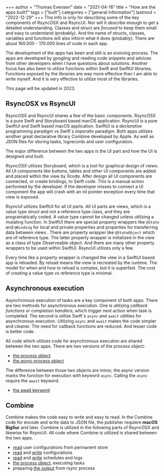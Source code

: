 +++
author = "Thomas Evensen"
date = "2021-04-16"
title =  "How are the apps built?"
tags = ["built"]
categories = ["general information"]
lastmod = "2022-12-29"
+++
This info is only for describing some of the key components of RsyncOSX and RsyncUI. Nor will it describe enough to get a detailed understanding. Classes and struct are *focused* to keep them small and easy to understand (probably). And the name of structs, classes, variables and functions will also inform what it does (probably). There are about 160.000 - 170.000 lines of code in each app. 

The development of the apps has been and still is an evolving process. The apps are developed by googling and reading code snippets and advices from other developers when I have questions about solutions. Another focus has also been to utilize functions within Swift and SwiftUI libraries. Functions exposed by the libraries are way more effective than I am able to write myself. And it is very effective to utilize most of the libraries.

This page will be updated in 2023.

## RsyncOSX vs RsyncUI

RsyncOSX and RsyncUI shares a few of the basic components. RsyncOSX is a pure Swift and Storyboard based macOS application. RsyncUI is a pure SwiftUI and Swift based macOS application.  SwiftUI is a *declarative* programming paradigm vs Swift´s *imperativ* paradigm. Both apps utilizes another great declarative library Combine developed by Apple. As well as JSON files for storing tasks, logrecords and user configuration. 

The major difference between the two apps is the UI part and how the UI is designed and built. 

*RsyncOSX* utilizes Storyboard, which is a tool for graphical design of views. All UI components like buttons, tables and other UI components are added and placed within the view by Xcode. After design all UI components are connected, or create bindings, to Swift code. This is a manual action performed by the developer. If the developer misses to connect a UI component the app will crash with an nil pointer exception every time that view is exposed.

*RsyncUI* utilizes SwiftUI for all UI parts. All UI parts are views, which is a value type struct and not a reference type class, and they are programatically coded. A  value type cannot be changed unless utilizing a mutating function. In  SwitfUI there are special property wrappers like `@State` and `@Binding` for local and private properties and properties for transferring data between views . There are property wrapper  like `@StateObject` which are of reference type. The latter property wrapper is initialized in the view as a class of type Observeable object. And there are many other property wrappers to be used within SwiftUI. RsyncUI utilizes only a few.

Every time like a property wrapper is changed the view in a SwiftUI based app is reloaded. By reload means the view is recreated by the runtime. The model for when and how to reload is complex, but it is superfast. The cost of creating a value type vs reference type is minimal.

## Asynchronous execution

Asynchronous execution of tasks are a key component of both apps. There are two methods for asynchronous execution. One is utilizing *callback functions* or *completion handlers*, which trigger next action when task is completed. The second is utilize Swift´s `async` and `await` utilities for asynchronous execution. Utilizing `async` and `await` makes the code simpler and cleaner. The need for callback functions are reduced.  And lesser code is better code.

All code which utilizes code for asynchronous execution are shared between the two apps. There are two versions of the process object:

- [the process object](https://github.com/rsyncOSX/RsyncOSX/blob/master/RsyncOSX/RsyncProcess.swift)
- [the async process object](https://github.com/rsyncOSX/RsyncOSX/blob/master/RsyncOSX/RsyncProcessAsync.swift)

The difference between those two objects are minor, the async version marks the function for execution with keyword `async`. Calling the `async` require the `await` keyword. 

- [the await keyword](https://github.com/rsyncOSX/RsyncOSX/blob/master/RsyncOSX/ExecuteTaskNow.swift)

## Combine

Combine makes the code easy to write and easy to read. In the Combine code for encode and write data to JSON file, the publisher requiere **macOS BigSur** and later. Combine is utilized in the following parts of RsyncOSX and likewise for RsyncUI. All code where Combine is utilized is shared between the two apps.

- [read](https://github.com/rsyncOSX/RsyncOSX/blob/master/RsyncOSX/ReadUserConfigurationJSON.swift) user configurations from permanent store
- [read](https://github.com/rsyncOSX/RsyncOSX/blob/master/RsyncOSX/ReadConfigurationJSON.swift) and [write](https://github.com/rsyncOSX/RsyncOSX/blob/master/RsyncOSX/WriteConfigurationJSON.swift) configurations
- [read](https://github.com/rsyncOSX/RsyncOSX/blob/master/RsyncOSX/ReadScheduleJSON.swift) and [write](https://github.com/rsyncOSX/RsyncOSX/blob/master/RsyncOSX/WriteScheduleJSON.swift) schedules and logs
- [the process object](https://github.com/rsyncOSX/RsyncOSX/blob/master/RsyncOSX/RsyncProcess.swift), executing tasks
- preparing [the output](https://github.com/rsyncOSX/RsyncOSX/blob/master/RsyncOSX/TrimTwo.swift) from rsync process



